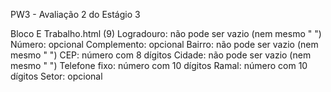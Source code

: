 PW3 - Avaliação 2 do Estágio 3

Bloco E
Trabalho.html (9)
 Logradouro: não pode ser vazio (nem mesmo " ") 
 Número: opcional 
 Complemento: opcional 
 Bairro: não pode ser vazio (nem mesmo " ") 
 CEP: número com 8 dígitos 
 Cidade: não pode ser vazio (nem mesmo " ") 
 Telefone fixo: número com 10 dígitos 
 Ramal: número com 10 dígitos 
 Setor: opcional
